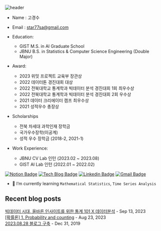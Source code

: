 
![header](https://capsule-render.vercel.app/api?type=waving&color=0000FF&height=250&section=header&text=Kyeongsoo%20Ko&fontColor=FFFFFF&fontSize=70&fontAlign=50)


- Name : 고경수         
- Email : star77sa@gmail.com 
- Education:
  - GIST M.S. in AI Graduate School
  - JBNU B.S. in Statistics & Computer Science Engineering (Double Major)
  
- Award:
  - 2023 위밋 프로젝트 교육부 장관상
  - 2022 데이터톤 경진대회 대상
  - 2022 전북대학교 통계학과 빅데이터 분석 경진대회 1회 최우수상
  - 2022 전북대학교 통계학과 빅데이터 분석 경진대회 2회 우수상
  - 2021 데이터 크리에이터 캠프 최우수상
  - 2021 성적우수 총장상

- Scholarships
  - 전북 차세대 과학인재 장학금
  - 국가우수장학(이공계)
  - 성적 우수 장학금 (2018-2, 2021-1)

- Work Experience:
  - JBNU CV Lab 인턴 (2023.02 ~ 2023.08)
  - GIST AI Lab 인턴 (2022.01 ~ 2022.02)
  
<!--
[![solved.ac tier](http://mazassumnida.wtf/api/v2/generate_badge?boj=star77sa)](https://solved.ac/star77sa)
-->

[![Notion Badge](https://img.shields.io/badge/Notion-000000?style=flat-square&title_bg=%235C5F64&logo=Notion&logo_color=%23F0F4F0&link=https://www.notion.so/ksko/Kyeongsoo-Ko-8383246d72ab463daba2b1f49f6486a1?pvs=4)](https://www.notion.so/ksko/Kyeongsoo-Ko-8383246d72ab463daba2b1f49f6486a1?pvs=4)
[![Tech Blog Badge](http://img.shields.io/badge/-Tech%20blog-black?style=flat-square&logo=github&link=https://star77sa.github.io/)](https://star77sa.github.io)
[![Linkedin Badge](https://img.shields.io/badge/-LinkedIn-blue?style=flat-square&logo=Linkedin&logoColor=white&link=https://www.linkedin.com/in/star77sa)](https://www.linkedin.com/in/star77sa)
[![Gmail Badge](https://img.shields.io/badge/Gmail-d14836?style=flat-square&logo=Gmail&logoColor=white&link=mailto:star77sa@gmail.com)](mailto:star77sa@gmail.com)


- 🌱 I’m currently learning `Mathematical Statistics`, `Time Series Analysis`

<!--
[![Hits](https://hits.seeyoufarm.com/api/count/incr/badge.svg?url=https%3A%2F%2Fgithub.com%2Fstar77sa&count_bg=%234100EA&title_bg=%23555555&icon=github.svg&icon_color=%23E7E7E7&title=VIEW&edge_flat=false)](https://hits.seeyoufarm.com)
-->

<!--
**star77sa/star77sa** is a ✨ _special_ ✨ repository because its `README.md` (this file) appears on your GitHub profile.

Here are some ideas to get you started:

- 🔭 I’m currently working on ...
- 🌱 I’m currently learning ...
- 👯 I’m looking to collaborate on ...
- 🤔 I’m looking for help with ...
- 💬 Ask me about ...
- 📫 How to reach me: ...
- 😄 Pronouns: ...
- ⚡ Fun fact: ...
-->

## Recent blog posts
[빅데이터 시대, 올바른 인사이트를 위한 통계 101 X 데이터분석](https://star77sa.github.io/posts/확률론/통계_101_X_데이터_분석.html) - Sep 13, 2023<br>
                     [[확률론] 1. Probability and counting](https://star77sa.github.io/posts/확률론/1_probability_and_counting.html) - Aug 23, 2023<br>
                     [2023.08.28 블로그 구축](https://star77sa.github.io/posts/etc/2023-08-28-블로그.html) - Dec 31, 2019<br>
                     